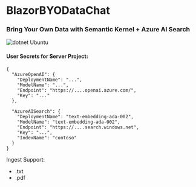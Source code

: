 # BlazorBYODataChat
### Bring Your Own Data with Semantic Kernel + Azure AI Search ###
 
![dotnet Ubuntu](https://github.com/aherrick/BlazorBYODataChat/actions/workflows/dotnet.yml/badge.svg)

#### User Secrets for Server Project: ####

```
{
  "AzureOpenAI": {
    "DeploymentName": "...",
    "ModelName": "...",
    "Endpoint": "https://....openai.azure.com/",
    "Key": "..."
  },

  "AzureAISearch": {
    "DeploymentName": "text-embedding-ada-002",
    "ModelName": "text-embedding-ada-002",
    "Endpoint": "https://....search.windows.net",
    "Key": "...",
    "IndexName": "contoso"
  }
}
```

Ingest Support: 

* .txt
* .pdf

